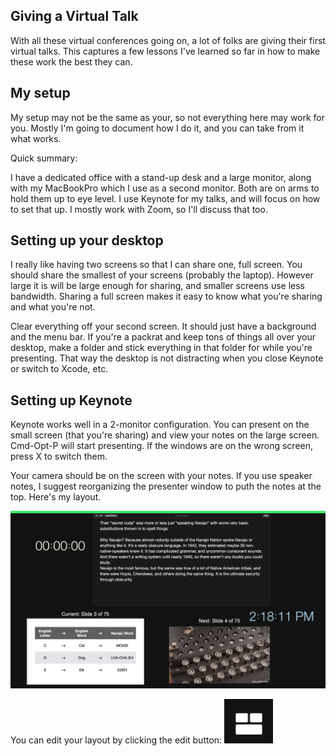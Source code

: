 ## Giving a Virtual Talk

With all these virtual conferences going on, a lot of folks are giving their first virtual talks. This captures a few
lessons I've learned so far in how to make these work the best they can.

## My setup

My setup may not be the same as your, so not everything here may work for you. Mostly I'm going to document how I do it,
and you can take from it what works.

Quick summary: 

I have a dedicated office with a stand-up desk and a large monitor, along with my MacBookPro which I use as a second monitor.
Both are on arms to hold them up to eye level. I use Keynote for my talks, and will focus on how to set that up. I mostly
work with Zoom, so I'll discuss that too.

## Setting up your desktop

I really like having two screens so that I can share one, full screen. You should share the smallest of your screens (probably
the laptop). However large it is will be large enough for sharing, and smaller screens use less bandwidth. Sharing a full
screen makes it easy to know what you're sharing and what you're not.

Clear everything off your second screen. It should just have a background and the menu bar. If you're a packrat and keep
tons of things all over your desktop, make a folder and stick everything in that folder for while you're presenting. That
way the desktop is not distracting when you close Keynote or switch to Xcode, etc.

## Setting up Keynote

Keynote works well in a 2-monitor configuration. You can present on the small screen (that you're sharing) and view your notes
on the large screen. Cmd-Opt-P will start presenting. If the windows are on the wrong screen, press X to switch them.

Your camera should be on the screen with your notes. If you use speaker notes, I suggest reorganizing the presenter window
to puth the notes at the top. Here's my layout.

![Presenter screen layout example](https://github.com/rnapier/virtual-conf-howto/raw/master/Presenter%20Screen%20Layout.png)

You can edit your layout by clicking the edit button: ![Presenter Layout Editor Button](https://github.com/rnapier/virtual-conf-howto/raw/master/Presenter%20Layout%20Editor.png)
